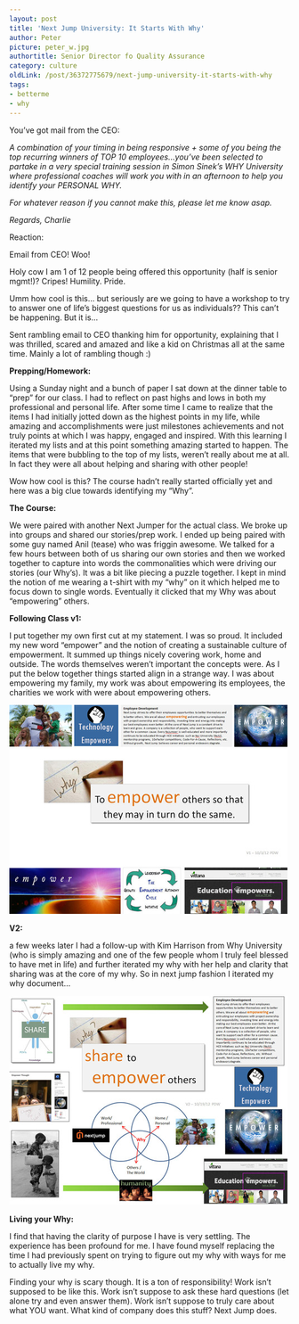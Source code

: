 ```yaml
---
layout: post
title: 'Next Jump University: It Starts With Why'
author: Peter
picture: peter_w.jpg
authortitle: Senior Director fo Quality Assurance
category: culture
oldLink: /post/36372775679/next-jump-university-it-starts-with-why
tags:
- betterme
- why
---
```


You’ve got mail from the CEO:

*A combination of your timing in being responsive + some of you being the top recurring winners of TOP 10 employees…you’ve been selected to partake in a very special training session in Simon Sinek’s WHY University where professional coaches will work you with in an afternoon to help you identify your PERSONAL WHY.*

*For whatever reason if you cannot make this, please let me know asap.*

*Regards,*
*Charlie*

Reaction:

Email from CEO! Woo!

Holy cow I am 1 of 12 people being offered this opportunity (half is senior mgmt!)? Cripes! Humility. Pride.

Umm how cool is this… but seriously are we going to have a workshop to try to answer one of life’s biggest questions for us as individuals?? This can’t be happening. But it is…

Sent rambling email to CEO thanking him for opportunity, explaining that I was thrilled, scared and amazed and like a kid on Christmas all at the same time. Mainly a lot of rambling though :)


**Prepping/Homework:**

Using a Sunday night and a bunch of paper I sat down at the dinner table to “prep” for our class. I had to reflect on past highs and lows in both my professional and personal life. After some time I came to realize that the items I had initially jotted down as the highest points in my life, while amazing and accomplishments were just milestones achievements and not truly points at which I was happy, engaged and inspired. With this learning I iterated my lists and at this point something amazing started to happen. The items that were bubbling to the top of my lists, weren’t really about me at all. In fact they were all about helping and sharing with other people!

Wow how cool is this? The course hadn’t really started officially yet and here was a big clue towards identifying my “Why”.

**The Course:**

We were paired with another Next Jumper for the actual class. We broke up into groups and shared our stories/prep work. I ended up being paired with some guy named Anil (tease) who was friggin awesome. We talked for a few hours between both of us sharing our own stories and then we worked together to capture into words the commonalities which were driving our stories (our Why’s). It was a bit like piecing a puzzle together. I kept in mind the notion of me wearing a t-shirt with my “why” on it which helped me to focus down to single words. Eventually it clicked that my Why was about “empowering” others.

**Following Class v1:**

I put together my own first cut at my statement. I was so proud. It included my new word “empower” and the notion of creating a sustainable culture of empowerment. It summed up things nicely covering work, home and outside. The words themselves weren’t important the concepts were.
As I put the below together things started align in a strange way. I was about empowering my family, my work was about empowering its employees, the charities we work with were about empowering others.


![Our V1](/images/next-jump-university-it-starts-with-why-1.jpg)

**V2:**

a few weeks later I had a follow-up with Kim Harrison from Why University (who is simply amazing and one of the few people whom I truly feel blessed to have met in life) and further iterated my why with her help and clarity that sharing was at the core of my why. So in next jump fashion I iterated my why document…

![Our V1](/images/next-jump-university-it-starts-with-why-2.jpg)

**Living your Why:**

I find that having the clarity of purpose I have is very settling. The experience has been profound for me. I have found myself replacing the time I had previously spent on trying to figure out my why with ways for me to actually live my why.

Finding your why is scary though. It is a ton of responsibility!
Work isn’t supposed to be like this. Work isn’t suppose to ask these hard questions (let alone try and even answer them). Work isn’t suppose to truly care about what YOU want. What kind of company does this stuff? Next Jump does.
